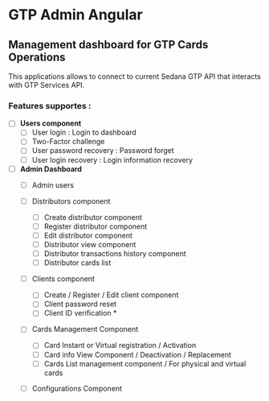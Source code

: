 # GTP Admin Angular
## Management dashboard for GTP Cards Operations
This applications allows to connect to current Sedana GTP API that interacts with GTP Services API.
### Features supportes : 

- [ ] **Users component**
  - [ ] User login : Login to dashboard
  - [ ] Two-Factor challenge
  - [ ] User password recovery : Password forget
  - [ ] User login recovery : Login information recovery
- [ ] **Admin Dashboard**
  - [ ] Admin users
    
  - [ ] Distributors component
    - [ ] Create distributor component
    - [ ] Register distributor component
    - [ ] Edit distributor component
    - [ ] Distributor view component
    - [ ] Distributor transactions history component
    - [ ] Distributor cards list
  - [ ] Clients component
    - [ ] Create / Register / Edit client component
    - [ ] Client password reset
    - [ ] Client ID verification *
  - [ ] Cards Management Component
    - [ ] Card Instant or Virtual registration / Activation 
    - [ ] Card info View Component / Deactivation / Replacement
    - [ ] Cards List management component / For physical and virtual cards
  - [ ] Configurations Component
  